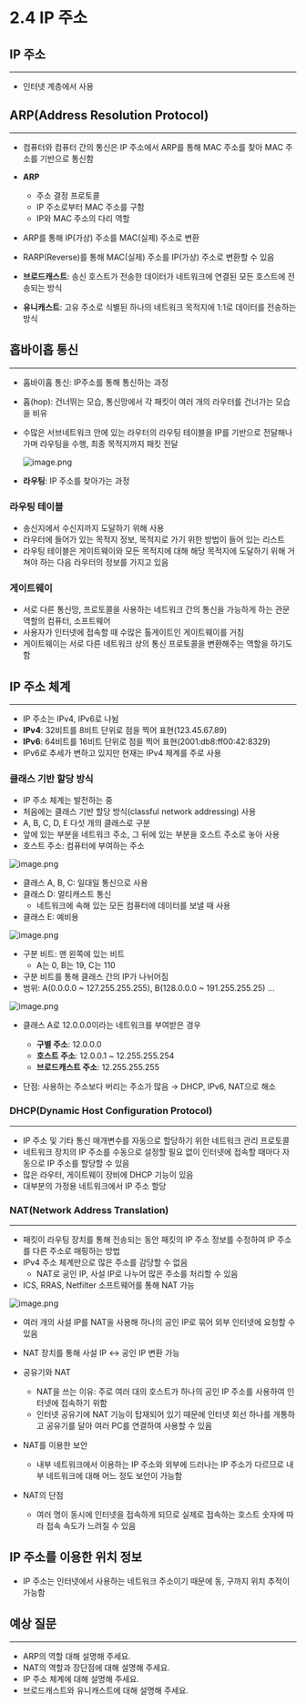 # 2.4 IP 주소

## IP 주소

---

- 인터넷 계층에서 사용

## ARP(Address Resolution Protocol)

---

- 컴퓨터와 컴퓨터 간의 통신은 IP 주소에서 ARP를  통해 MAC 주소를 찾아 MAC 주소를 기반으로 통신함
- **ARP**
    - 주소 결정 프로토콜
    - IP 주소로부터 MAC 주소를 구함
    - IP와 MAC 주소의 다리 역할
- ARP를 통해 IP(가상) 주소를 MAC(실제) 주소로 변환
- RARP(Reverse)를 통해  MAC(실제) 주소를  IP(가상) 주소로 변환할 수 있음

- **브로드캐스트**: 송신 호스트가 전송한 데이터가 네트워크에 연결된 모든 호스트에 전송되는 방식
- **유니캐스트**: 고유 주소로 식별된 하나의 네트워크 목적지에 1:1로 데이터를 전송하는 방식

## 홉바이홉 통신

---

- 홉바이홉 통신: IP주소를 통해 통신하는 과정
- 홉(hop): 건너뛰는 모습, 통신망에서 각 패킷이 여러 개의 라우터를 건너가는 모습을 비유
- 수많은 서브네트워크 안에 있는 라우터의 라우팅 테이블을 IP를 기반으로 전달해나가며 라우팅을 수행, 최종 목적지까지 패킷 전달
    
    ![image.png](./2%204%20IP%20주소/image.png)
    
- **라우팅**: IP 주소를 찾아가는 과정

### 라우팅 테이블

- 송신지에서 수신지까지 도달하기 위해 사용
- 라우터에 들어가 있는 목적지 정보, 목적지로 가기 위한 방법이 들어 있는 리스트
- 라우팅 테이블은 게이트웨이와 모든 목적지에 대해 해당 목적지에 도달하기 위해 거쳐야 하는 다음 라우터의 정보를 가지고 있음

### 게이트웨이

- 서로 다른 통신망, 프로토콜을 사용하는 네트워크 간의 통신을 가능하게 하는 관문 역할의 컴퓨터, 소프트웨어
- 사용자가 인터넷에 접속할 때 수많은 톨게이트인 게이트웨이를 거침
- 게이트웨이는 서로 다른 네트워크 상의 통신 프로토콜을 변환해주는 역할을 하기도 함

## IP 주소 체계

---

- IP 주소는 IPv4, IPv6로 나뉨
- **IPv4**: 32비트를 8비트 단위로 점을 찍어 표현(123.45.67.89)
- **IPv6**: 64비트를 16비트 단위로 점을 찍어 표현(2001:db8:ff00:42:8329)
- IPv6로 추세가 변하고 있지만 현재는 IPv4 체계를 주로 사용

### 클래스 기반 할당 방식

- IP 주소 체계는 발전하는 중
- 처음에는 클래스 기반 할당 방식(classful network addressing) 사용
- A, B, C, D, E 다섯 개의 클래스로 구분
- 앞에 있는 부분을 네트워크 주소, 그 뒤에 있는 부분을 호스트 주소로 놓아 사용
- 호스트 주소: 컴퓨터에 부여하는 주소

![image.png](./2%204%20IP%20주소/image%201.png)

- 클래스 A, B, C: 일대일 통신으로 사용
- 클래스 D: 멀티캐스트 통신
    - 네트워크에 속해 있는 모든 컴퓨터에 데이터를 보낼 때 사용
- 클래스 E: 예비용

![image.png](./2%204%20IP%20주소/image%202.png)

- 구분 비트: 맨 왼쪽에 있는 비트
    - A는 0, B는 19, C는 110
- 구분 비트를 통해 클래스 간의 IP가 나뉘어짐
- 범위: A(0.0.0.0 ~ 127.255.255.255), B(128.0.0.0 ~ 191.255.255.25) …

![image.png](./2%204%20IP%20주소/image%203.png)

- 클래스 A로 12.0.0.0이라는 네트워크를 부여받은 경우
    - **구별 주소**: 12.0.0.0
    - **호스트 주소**: 12.0.0.1 ~ 12.255.255.254
    - **브로드캐스트 주소**: 12.255.255.255

- 단점: 사용하는 주소보다 버리는 주소가 많음 → DHCP, IPv6, NAT으로 해소

### DHCP(Dynamic Host Configuration Protocol)

---

- IP 주소 및 기타 통신 매개변수를 자동으로 할당하기 위한 네트워크 관리 프로토콜
- 네트워크 장치의 IP 주소를 수동으로 설정할 필요 없이 인터넷에 접속할 때마다 자동으로 IP 주소를 할당할 수 있음
- 많은 라우터, 게이트웨이 장비에 DHCP 기능이 있음
- 대부분의 가정용 네트워크에서 IP 주소 할당

### NAT(Network Address Translation)

---

- 패킷이 라우팅 장치를 통해 전송되는 동안 패킷의 IP 주소 정보를 수정하여 IP 주소를 다른 주소로 매핑하는 방법
- IPv4 주소 체계만으로 많은 주소를 감당할 수 없음
    - NAT로 공인 IP, 사설 IP로 나누어 많은 주소를 처리할 수 있음
- ICS, RRAS, Netfilter 소프트웨어를 통해 NAT 가능

![image.png](2%204%20IP%20%E1%84%8C%E1%85%AE%E1%84%89%E1%85%A9%20127816a627e880248209edfbe4f7b320/image%204.png)

- 여러 개의 사설 IP를 NAT을 사용해 하나의 공인 IP로 묶어 외부 인터넷에 요청할 수 있음
- NAT 장치를 통해 사설 IP ↔ 공인 IP 변환 가능

- 공유기와 NAT
    - NAT을 쓰는 이유: 주로 여러 대의 호스트가 하나의 공인 IP 주소를 사용하여 인터넷에 접속하기 위함
    - 인터넷 공유기에 NAT 기능이 탑재되어 있기 때문에 인터넷 회선 하나를 개통하고 공유기를 달아 여러 PC를 연결하여 사용할 수 있음

- NAT를 이용한 보안
    - 내부 네트워크에서 이용하는 IP 주소와 외부에 드러나는 IP 주소가 다르므로 내부 네트워크에 대해 어느 정도 보안이 가능함

- NAT의 단점
    - 여러 명이 동시에 인터넷을 접속하게 되므로 실제로 접속하는 호스트 숫자에 따라 접속 속도가 느려질 수 있음

## IP 주소를 이용한 위치 정보



- IP 주소는 인터넷에서 사용하는 네트워크 주소이기 때문에 동, 구까지 위치 추적이 가능함

## 예상 질문

---

- ARP의 역할 대해 설명해 주세요.
- NAT의 역할과 장단점에 대해 설명해 주세요.
- IP 주소 체계에 대해 설명해 주세요.
- 브로드캐스트와 유니캐스트에 대해 설명해 주세요.